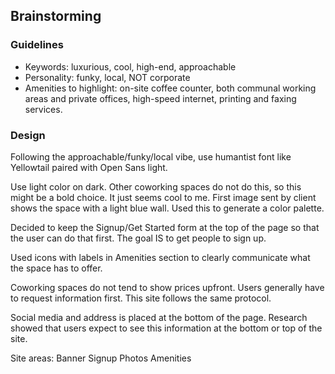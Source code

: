 ## Brainstorming

### Guidelines
* Keywords: luxurious, cool, high-end, approachable
* Personality: funky, local, NOT corporate
* Amenities to highlight: on-site coffee counter, both communal working areas and private offices, high-speed internet, printing and faxing services.

### Design
Following the approachable/funky/local vibe, use humantist font like Yellowtail paired with Open Sans light.

Use light color on dark. Other coworking spaces do not do this, so this might be a bold choice. It just seems cool to me. First image sent by client shows the space with a light blue wall. Used this to generate a color palette.

Decided to keep the Signup/Get Started form at the top of the page so that the user can do that first. The goal IS to get people to sign up. 

Used icons with labels in Amenities section to clearly communicate what the space has to offer.

Coworking spaces do not tend to show prices upfront. Users generally have to request information first. This site follows the same protocol.

Social media and address is placed at the bottom of the page. Research showed that users expect to see this information at the bottom or top of the site.

Site areas:
Banner
Signup
Photos
Amenities
